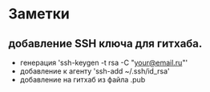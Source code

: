 # Заметки
## добавление SSH ключа для гитхаба.
* генерация 'ssh-keygen -t rsa -C "your@email.ru"'
* добавление к агенту 'ssh-add ~/.ssh/id_rsa'
* добавление на гитхаб из файла .pub

